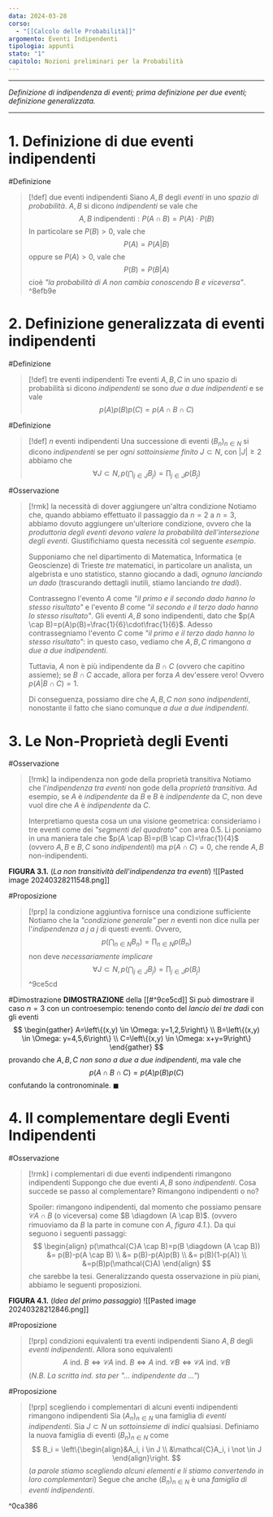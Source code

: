 ```yaml
---
data: 2024-03-28
corso:
  - "[[Calcolo delle Probabilità]]"
argomento: Eventi Indipendenti
tipologia: appunti
stato: "1"
capitolo: Nozioni preliminari per la Probabilità
---
```

- - -
*Definizione di indipendenza di eventi; prima definizione per due eventi; definizione generalizzata.*
- - -
# 1. Definizione di due eventi indipendenti
#Definizione 
> [!def] due eventi indipendenti
> Siano $A, B$ degli *eventi* in uno *spazio di probabilità*. $A, B$ si dicono *indipendenti* se vale che
> $$
> A, B \ \text{indipendenti}: P(A \cap B)=P(A)\cdot P(B)
> $$
> In particolare se $P(B)>0$, vale che
> $$
> P(A)=P(A|B)
> $$
> oppure se $P(A)>0$, vale che
> $$
> P(B)=P(B|A)
> $$
> cioè *"la probabilità di $A$ non cambia conoscendo $B$ e viceversa"*.
^8efb9e

# 2. Definizione generalizzata di eventi indipendenti
#Definizione 
> [!def] tre eventi indipendenti
> Tre eventi $A,B,C$ in uno spazio di probabilità si dicono *indipendenti* se sono *due a due indipendenti* e se vale
> $$
> p(A)p(B)p(C)=p(A\cap B \cap C)
> $$

#Definizione 
> [!def] $n$ eventi indipendenti
> Una successione di eventi $(B_n)_{n \in N}$ si dicono *indipendenti* se per *ogni sottoinsieme finito* $J \subset N$, con $|J|\geq 2$ abbiamo che
> $$
> \forall J\subset N, p\left(\bigcap_{j \in J}B_j\right)=\prod_{j \in J}p(B_j)
> $$

#Osservazione 
> [!rmk] la necessità di dover aggiungere un'altra condizione
> Notiamo che, quando abbiamo effettuato il passaggio da $n=2$ a $n=3$, abbiamo dovuto aggiungere un'ulteriore condizione, ovvero che la *produttoria degli eventi devono valere la probabilità dell'intersezione degli eventi*. Giustifichiamo questa necessità col seguente *esempio*.
> 
> Supponiamo che nel dipartimento di Matematica, Informatica (e Geoscienze) di Trieste *tre* matematici, in particolare un analista, un algebrista e uno statistico, stanno giocando a dadi, *ognuno lanciando un dado* (trascurando dettagli inutili, stiamo lanciando *tre dadi*).
> 
> Contrassegno l'evento $A$ come *"il primo e il secondo dado hanno lo stesso risultato"* e l'evento $B$ come *"il secondo e il terzo dado hanno lo stesso risultato"*. Gli eventi $A, B$ sono indipendenti, dato che $p(A \cap B)=p(A)p(B)=\frac{1}{6}\cdot\frac{1}{6}$. 
> Adesso contrassegniamo l'evento $C$ come *"il primo e il terzo dado hanno lo stesso risultato"*: in questo caso, vediamo che $A,B,C$ rimangono *a due a due indipendenti*.
> 
> Tuttavia, $A$ non è più indipendente da $B \cap C$ (ovvero che capitino assieme); se $B \cap C$ accade, allora per forza $A$ dev'essere vero! Ovvero $p(A|B \cap C) = 1$.
> 
> Di conseguenza, possiamo dire che $A,B,C$ *non sono indipendenti*, nonostante il fatto che siano comunque *a due a due indipendenti*.

# 3. Le Non-Proprietà degli Eventi
#Osservazione 
> [!rmk] la indipendenza non gode della proprietà transitiva
> Notiamo che l'*indipendenza tra eventi* non gode della *proprietà transitiva*. Ad esempio, se $A$ è *indipendente* da $B$ e $B$ è *indipendente* da $C$, non deve vuol dire che $A$ è *indipendente* da $C$.
> 
> Interpretiamo questa cosa un una visione geometrica: consideriamo i tre eventi come dei *"segmenti del quadrato"* con area $0.5$. Li poniamo in una maniera tale che $p(A \cap B)=p(B \cap C)=\frac{1}{4}$ (ovvero $A,B$ e $B,C$ sono *indipendenti*) ma $p(A \cap C) = 0$, che rende $A,B$ non-indipendenti.

**FIGURA 3.1.** (*La non transitività dell'indipendenza tra eventi*)
![[Pasted image 20240328211548.png]]

#Proposizione 
> [!prp] la condizione aggiuntiva fornisce una condizione sufficiente
> Notiamo che la *"condizione generale"* per $n$ eventi non dice nulla per l'*indipendenza a $j$ a $j$* di questi eventi.
> Ovvero,
> $$
> p\left(\bigcap_{n \in N}B_n\right)=\prod_{n \in N}p(B_n)
> $$
> non deve *necessariamente implicare*
> $$
> \forall J\subset N, p\left(\bigcap_{j \in J}B_j\right)=\prod_{j \in J}p(B_j)
> $$
^9ce5cd

#Dimostrazione 
**DIMOSTRAZIONE** della [[#^9ce5cd]]
Si può dimostrare il caso $n=3$ con un controesempio: tenendo conto del *lancio dei tre dadi* con gli eventi
$$
\begin{gather}
A=\left\{(x,y) \in \Omega:  y=1,2,5\right\} \\
B=\left\{(x,y) \in \Omega:  y=4,5,6\right\} \\
C=\left\{(x,y) \in \Omega:  x+y=9\right\}
\end{gather}
$$
provando che $A,B,C$ *non sono a due a due indipendenti*, ma vale che
$$
p(A\cap B \cap C)=p(A)p(B)p(C)
$$
confutando la contronominale. $\blacksquare$

# 4. Il complementare degli Eventi Indipendenti
#Osservazione 
> [!rmk] i complementari di due eventi indipendenti rimangono indipendenti
> Suppongo che due eventi $A,B$ sono *indipendenti*. Cosa succede se passo al complementare? Rimangono indipendenti o no?
> 
> Spoiler: rimangono indipendenti, dal momento che possiamo pensare $\mathcal{C}A \cap B$ (o viceversa) come $B \diagdown (A \cap B)$. (ovvero rimuoviamo da $B$ la parte in comune con $A$, *figura 4.1.*). Da qui seguono i seguenti passaggi:
> $$
> \begin{align}
> p(\mathcal{C}A \cap B)=p(B \diagdown (A \cap B)) &= p(B)-p(A \cap B) \\ &= p(B)-p(A)p(B) \\ &= p(B)(1-p(A)) \\ &=p(B)p(\mathcal{C}A)
> \end{align}
> $$
> che sarebbe la tesi. Generalizzando questa osservazione in più piani, abbiamo le seguenti proposizioni.

**FIGURA 4.1.** (*Idea del primo passaggio*)
![[Pasted image 20240328212846.png]]

#Proposizione  
> [!prp] condizioni equivalenti tra eventi indipendenti
> Siano $A,B$ degli *eventi indipendenti*. Allora sono equivalenti
> $$
> A \text{ ind. }B \iff \mathcal{C}A \text{ ind. }B \iff A \text{ ind. }\mathcal{C}B \iff \mathcal{C}A \text{ ind. }\mathcal{C}B
> $$
> (*N.B. La scritta $\text{ind.}$ sta per "... indipendente da ..."*)

#Proposizione 
> [!prp] scegliendo i complementari di alcuni eventi indipendenti rimangono indipendenti
> Sia $(A_n)_{n \in N}$ una famiglia di *eventi indipendenti*. Sia $J \subset N$ un *sottoinsieme di indici* qualsiasi.
> Definiamo la nuova famiglia di eventi $(B_n)_{n \in N}$ come
> $$
> B_i = \left\{\begin{align}&A_i, i \in J \\ &\mathcal{C}A_i, i \not \in J \end{align}\right.
> $$
> (*a parole stiamo scegliendo alcuni elementi e li stiamo convertendo in loro complementari*)
> Segue che anche $(B_n)_{n \in N}$ è una *famiglia di eventi indipendenti*.

^0ca386

